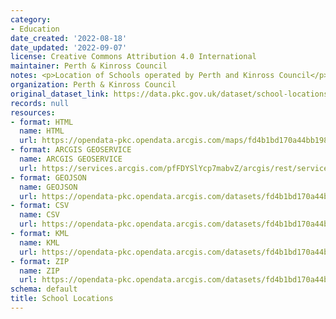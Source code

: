 ```yaml
---
category:
- Education
date_created: '2022-08-18'
date_updated: '2022-09-07'
license: Creative Commons Attribution 4.0 International
maintainer: Perth & Kinross Council
notes: <p>Location of Schools operated by Perth and Kinross Council</p>
organization: Perth & Kinross Council
original_dataset_link: https://data.pkc.gov.uk/dataset/school-locations
records: null
resources:
- format: HTML
  name: HTML
  url: https://opendata-pkc.opendata.arcgis.com/maps/fd4b1bd170a44bb1982b62da06ce60a8_0
- format: ARCGIS GEOSERVICE
  name: ARCGIS GEOSERVICE
  url: https://services.arcgis.com/pfFDYSlYcp7mabvZ/arcgis/rest/services/schools/FeatureServer/0
- format: GEOJSON
  name: GEOJSON
  url: https://opendata-pkc.opendata.arcgis.com/datasets/fd4b1bd170a44bb1982b62da06ce60a8_0.geojson?outSR=%7B%22latestWkid%22%3A27700%2C%22wkid%22%3A27700%7D
- format: CSV
  name: CSV
  url: https://opendata-pkc.opendata.arcgis.com/datasets/fd4b1bd170a44bb1982b62da06ce60a8_0.csv?outSR=%7B%22latestWkid%22%3A27700%2C%22wkid%22%3A27700%7D
- format: KML
  name: KML
  url: https://opendata-pkc.opendata.arcgis.com/datasets/fd4b1bd170a44bb1982b62da06ce60a8_0.kml?outSR=%7B%22latestWkid%22%3A27700%2C%22wkid%22%3A27700%7D
- format: ZIP
  name: ZIP
  url: https://opendata-pkc.opendata.arcgis.com/datasets/fd4b1bd170a44bb1982b62da06ce60a8_0.zip?outSR=%7B%22latestWkid%22%3A27700%2C%22wkid%22%3A27700%7D
schema: default
title: School Locations
---
```

